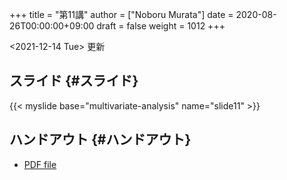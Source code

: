+++
title = "第11講"
author = ["Noboru Murata"]
date = 2020-08-26T00:00:00+09:00
draft = false
weight = 1012
+++

<span class="timestamp-wrapper"><span class="timestamp">&lt;2021-12-14 Tue&gt; </span></span> 更新


## スライド {#スライド}

{{< myslide base="multivariate-analysis" name="slide11" >}}


## ハンドアウト {#ハンドアウト}

-   [PDF file](https://noboru-murata.github.io/multivariate-analysis/pdfs/slide11.pdf)